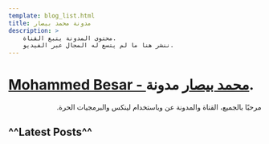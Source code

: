 ```yaml
---
template: blog_list.html
title: مدونة محمد بيصار
description: > 
    محتوى المدونة يتبع القناة.
    ننشر هنا ما لم يتسع له المجال عبر الفيديو.
---
```


# [Mohammed Besar - محمد بيصار](https://www.youtube.com/mmbesar)  مدونة.

<div dir="rtl">
مرحبًا بالجميع، القناة والمدونة عن وباستخدام لينكس والبرمجيات الحرة.
</div>

## ^^Latest Posts^^
